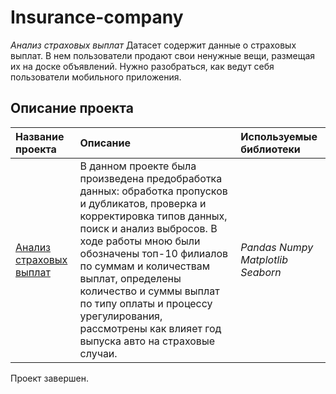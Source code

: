 # Insurance-company
*Анализ страховых выплат*
Датасет содержит данные о страховых выплат. В нем пользователи продают свои ненужные вещи, размещая их на доске объявлений. Нужно разобраться, как ведут себя пользователи мобильного приложения.
 
## Описание проекта
| **Название проекта** | **Описание** | **Используемые библиотеки** |
| :-------------------- | :-------------------- |:--------------------|
| [Анализ страховых выплат](https://github.com/guzal-chukhlebova/Analysis-of-user-behavior-in-mobile-application/blob/main/%D0%90%D0%BD%D0%B0%D0%BB%D0%B8%D0%B7%20%D0%BF%D0%BE%D0%B2%D0%B5%D0%B4%D0%B5%D0%BD%D0%B8%D1%8F%20%D0%BF%D0%BE%D0%BB%D1%8C%D0%B7%D0%BE%D0%B2%D0%B0%D1%82%D0%B5%D0%BB%D0%B5%D0%B9%20%D0%B2%20%D0%BC%D0%BE%D0%B1%D0%B8%D0%BB%D1%8C%D0%BD%D0%BE%D0%BC%20%D0%BF%D1%80%D0%B8%D0%BB%D0%BE%D0%B6%D0%B5%D0%BD%D0%B8%D0%B8.ipynb)|В данном проекте была произведена предобработка данных: обработка пропусков и дубликатов, проверка и корректировка типов данных, поиск и анализ выбросов. В ходе работы мною были обозначены топ-10 филиалов по суммам и количествам выплат, определены количество и суммы выплат по типу оплаты и процессу урегулирования, рассмотрены как влияет год выпуска авто на страховые случаи. | *Pandas Numpy Matplotlib Seaborn* |

Проект завершен. 
